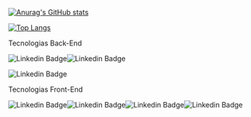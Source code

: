 
<!--
🔭 I’m currently working on 

[![Linkedin Badge](https://img.shields.io/badge/Go-00ADD8?style=for-the-badge&logo=go&logoColor=white)

My Profile in Coding Challenges Websites: <br> 
[![Linkedin Badge](https://img.shields.io/badge/HackerEarth-%232C3454.svg?&style=for-the-badge&logo=HackerEarth&logoColor=Blue&link=https://www.hackerearth.com/@leonardofelipe//)](https://www.hackerearth.com/@leonardofelipe) [![Linkedin Badge](https://img.shields.io/badge/-Hackerrank-2EC866?style=for-the-badge&logo=HackerRank&logoColor=white&link=https://www.hackerrank.com/leonardo_felipe//)](https://www.hackerrank.com/leonardo_felipe)

https://www.codingame.com/profile/28a883179b456fa9de7a6b389d5ab1334165214

https://www.freecodecamp.org/leonardo-felipe

https://codecombat.com/user/leonardo-felipe

Blog: <br> 
[![Linkedin Badge](https://img.shields.io/badge/Medium-12100E?style=for-the-badge&logo=medium&logoColor=white&link=https://medium.com/@leonardo.felipe//)](https://medium.com/@leonardo.felipe) [![Linkedin Badge](https://img.shields.io/badge/dev.to-0A0A0A?style=for-the-badge&logo=devdotto&logoColor=white&link=https://dev.to/leonardo_felipe//)](https://dev.to/leonardo_felipe)[![Linkedin Badge](https://img.shields.io/badge/Hashnode-2962FF?style=for-the-badge&logo=hashnode&logoColor=white&link=https://hashnode.com/@leonardofelipe//)](https://hashnode.com/@leonardofelipe)

UI Portfolio: <br> 
[![Linkedin Badge](https://img.shields.io/badge/-Behance-blue?style=for-the-badge&logo=behance&logoColor=white&link=https://www.behance.net/leonardo-felipe//)](https://www.behance.net/leonardo-felipe)

![Linkedin Badge](https://img.shields.io/badge/Elixir-4B275F?style=for-the-badge&logo=elixir&logoColor=white)

![Linkedin Badge](https://img.shields.io/badge/Amazon_AWS-FF9900?style=for-the-badge&logo=amazonaws&logoColor=white)

![Linkedin Badge](https://img.shields.io/badge/Ruby_on_Rails-CC0000?style=for-the-badge&logo=ruby-on-rails&logoColor=white)

Banco de dados

![Linkedin Badge](https://img.shields.io/badge/PostgreSQL-316192?style=for-the-badge&logo=postgresql&logoColor=white)

Sistema Operacional

![Linkedin Badge](https://img.shields.io/badge/Ubuntu-E95420?style=for-the-badge&logo=ubuntu&logoColor=white)

Outras tecnologias

![Linkedin Badge](https://img.shields.io/badge/Docker-2CA5E0?style=for-the-badge&logo=docker&logoColor=white)
![Linkedin Badge](https://img.shields.io/badge/Heroku-430098?style=for-the-badge&logo=heroku&logoColor=white)
![Linkedin Badge](https://img.shields.io/badge/TypeScript-007ACC?style=for-the-badge&logo=typescript&logoColor=white)
--> 




[![Anurag's GitHub stats](https://github-readme-stats.vercel.app/api?username=leonardo-felipe&theme=dark)](https://github.com/leonardo-felipe)

[![Top Langs](https://github-readme-stats.vercel.app/api/top-langs/?username=leonardo-felipe&layout=compact&theme=dark)](https://github.com/leonardo-felipe/github-readme-stats)

Tecnologias Back-End

![Linkedin Badge](https://img.shields.io/badge/Python-3776AB?style=for-the-badge&logo=python&logoColor=white)![Linkedin Badge](https://img.shields.io/badge/Django-092E20?style=for-the-badge&logo=django&logoColor=green)

![Linkedin Badge](https://img.shields.io/badge/Node.js-339933?style=for-the-badge&logo=nodedotjs&logoColor=white)


Tecnologias Front-End

![Linkedin Badge](https://img.shields.io/badge/HTML5-E34F26?style=for-the-badge&logo=html5&logoColor=white)![Linkedin Badge](https://img.shields.io/badge/CSS3-1572B6?style=for-the-badge&logo=css3&logoColor=white)![Linkedin Badge](https://img.shields.io/badge/JavaScript-323330?style=for-the-badge&logo=javascript&logoColor=F7DF1E)![Linkedin Badge](https://img.shields.io/badge/React-20232A?style=for-the-badge&logo=react&logoColor=61DAFB)


